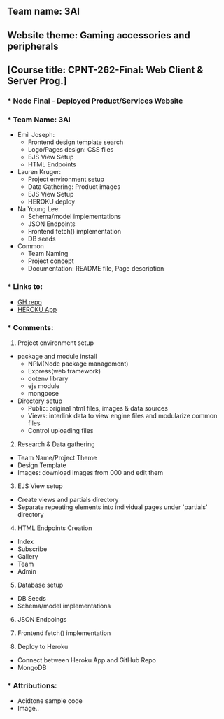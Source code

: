 ## Team name: 3AI
## Website theme: Gaming accessories and peripherals

## [Course title: CPNT-262-Final: Web Client & Server Prog.]

### * Node Final - Deployed Product/Services Website 
### * Team Name: 3AI
  + Emil Joseph: 
    + Frontend design template search
    + Logo/Pages design: CSS files
    + EJS View Setup
    + HTML Endpoints
  + Lauren Kruger: 
    + Project environment setup
    + Data Gathering: Product images
    + EJS View Setup
    + HEROKU deploy
  + Na Young Lee: 
    + Schema/model implementations
    + JSON Endpoints
    + Frontend fetch() implementation
    + DB seeds
  + Common
    + Team Naming
    + Project concept
    + Documentation: README file, Page description


### * Links to:
  + [GH repo](https://github.com/lkruger93/triple-ai)
  + [HEROKU App](https://triple-ai.herokuapp.com/)

### * Comments: 
1. Project environment setup
  + package and module install 
      - NPM(Node package management)
      - Express(web framework)
      - dotenv library
      - ejs module
      - mongoose
  + Directory setup
      - Public: original html files, images & data sources
      - Views: interlink data to view engine files and modularize common files
      - Control uploading files

2. Research & Data gathering
  + Team Name/Project Theme
  + Design Template 
  + Images: download images from 000 and edit them


3. EJS View setup 
  + Create views and partials directory
  + Separate repeating elements into individual pages under 'partials' directory


4. HTML Endpoints Creation
  + Index
  + Subscribe
  + Gallery
  + Team
  + Admin


5. Database setup 
  + DB Seeds
  + Schema/model implementations


6. JSON Endpoings

7. Frontend fetch() implementation

8. Deploy to Heroku
  + Connect between Heroku App and GitHub Repo
  + MongoDB 


   
### * Attributions: 
  + Acidtone sample code
  + Image.. 

